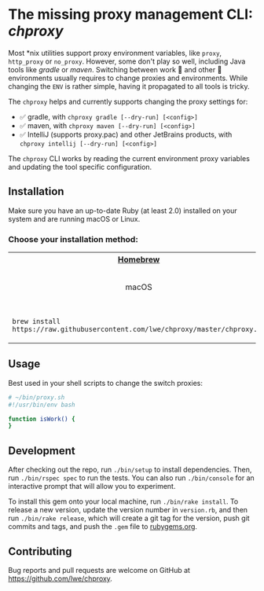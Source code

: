 # The missing proxy management CLI: _chproxy_

Most \*nix utilities support proxy environment variables, like `proxy`, `http_proxy` or `no_proxy`. However, some don't play so well, including Java tools like _gradle_ or _maven_. Switching between work :necktie: and other :tshirt: environments usually requires to change proxies and environments. While changing the `ENV` is rather simple, having it propagated to all tools is tricky.

The `chproxy` helps and currently supports changing the proxy settings for:

- :white_check_mark: gradle, with `chproxy gradle [--dry-run] [<config>]`
- :white_check_mark: maven, with `chproxy maven [--dry-run] [<config>]`
- :white_check_mark: IntelliJ (supports proxy.pac) and other JetBrains products, with `chproxy intellij [--dry-run] [<config>]`

The `chproxy` CLI works by reading the current environment proxy variables and updating the tool specific configuration.

## Installation

Make sure you have an up-to-date Ruby (at least 2.0) installed on your system and are running macOS or Linux.

### Choose your installation method:

<table width="100%" >
  <tr>
    <th width="66%"><a href="http://brew.sh">Homebrew</a></td>
    <th width="34%">Rubygems</td>
  </tr>
  <tr>
    <td width="66%" align="center">macOS</td>
    <td width="34%" align="center">macOS or Linux with<br>Ruby 2.0.0 or above</td>
  </tr>
  <tr>
    <td width="66%"><code>brew install https://raw.githubusercontent.com/lwe/chproxy/master/chproxy.rb</code></td>
    <td width="34%"><code>sudo gem install chproxy -NV -n /usr/local/bin</code></td>
  </tr>
</table>

## Usage

Best used in your shell scripts to change the switch proxies:

```bash
# ~/bin/proxy.sh
#!/usr/bin/env bash

function isWork() {
}
```

## Development

After checking out the repo, run `./bin/setup` to install dependencies. Then, run `./bin/rspec spec` to run the tests. You can also run `./bin/console` for an interactive prompt that will allow you to experiment.

To install this gem onto your local machine, run `./bin/rake install`. To release a new version, update the version number in `version.rb`, and then run `./bin/rake release`, which will create a git tag for the version, push git commits and tags, and push the `.gem` file to [rubygems.org](https://rubygems.org).

## Contributing

Bug reports and pull requests are welcome on GitHub at https://github.com/lwe/chproxy.
